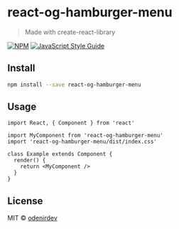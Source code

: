# react-og-hamburger-menu

> Made with create-react-library

[![NPM](https://img.shields.io/npm/v/react-og-hamburger-menu.svg)](https://www.npmjs.com/package/react-og-hamburger-menu) [![JavaScript Style Guide](https://img.shields.io/badge/code_style-standard-brightgreen.svg)](https://standardjs.com)

## Install

```bash
npm install --save react-og-hamburger-menu
```

## Usage

```tsx
import React, { Component } from 'react'

import MyComponent from 'react-og-hamburger-menu'
import 'react-og-hamburger-menu/dist/index.css'

class Example extends Component {
  render() {
    return <MyComponent />
  }
}
```

## License

MIT © [odenirdev](https://github.com/odenirdev)
